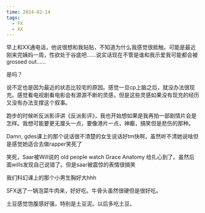 ```yaml
---
time: 2024-02-14
tags:
  - FX
  - XX
---
```

早上和XX通电话，他说很想和我贴贴，不知道为什么我感觉很抵触。可能是最近刚来完姨妈一周，性欲处于谷底吧……说实话现在不管是谁和我示爱我可能都会被grossed out……

是吗？

说不定也是因为最近的状态比较宅的原因。感觉一旦cp上脑之后，就没办法很现充。感觉看电视剧看电影会有源源不断的灵感，但是这些灵感如果没有现充的经历又没有办法支撑这个叙事。

跑步的时候听反派影评讲《反派影评》，我也开始想如果是我再拍一部剧情片会是怎样。我想可能要更无厘头一点，要像港片一点，神癫，搞笑但是悲伤的那种。

Damn, gdes课上的那个说话很不清楚的女生说话好tm快啊，虽然听不清她说啥但是感觉她适合去做rapper笑死了

笑死，Saar被Will说的 old people watch Grace Anatomy 给扎心到了。虽然后面wills发现自己说错了。但是saar被震惊的表情很搞笑

我们科幻课上的那个小男生胸好大hhh


SFX送了一锅泡菜牛肉来，好好吃。牛骨头虽然很硬但是很好吃。

土豆感觉饱腹感好强，特别是土豆泥。以后多吃土豆。


